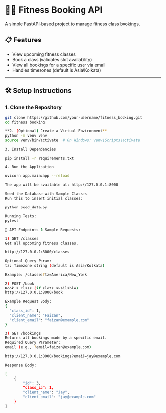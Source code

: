 # 🏋️‍♂️ Fitness Booking API

A simple FastAPI-based project to manage fitness class bookings.

## 📋 Features

- View upcoming fitness classes
- Book a class (validates slot availability)
- View all bookings for a specific user via email
- Handles timezones (default is Asia/Kolkata)

---

## 🛠 Setup Instructions

### 1. Clone the Repository

```bash
git clone https://github.com/your-username/fitness_booking.git
cd fitness_booking

**2. (Optional) Create a Virtual Environment**
python -m venv venv
source venv/bin/activate  # On Windows: venv\Scripts\activate

3. Install Dependencies

pip install -r requirements.txt

4. Run the Application

uvicorn app.main:app --reload

The app will be available at: http://127.0.0.1:8000

Seed the Database with Sample Classes
Run this to insert initial classes:

python seed_data.py

Running Tests:
pytest

🧾 API Endpoints & Sample Requests:

1) GET /classes
Get all upcoming fitness classes.

http://127.0.0.1:8000/classes

Optional Query Param:
tz: Timezone string (default is Asia/Kolkata)

Example: /classes?tz=America/New_York

2) POST /book
Book a class (if slots available).
http://127.0.0.1:8000/book

Example Request Body:
{
  "class_id": 1,
  "client_name": "Faizan",
  "client_email": "faizan@example.com"
}

3) GET /bookings
Returns all bookings made by a specific email.
Required Query Parameter:
email (e.g., ?email=faizan@example.com)

http://127.0.0.1:8000/bookings?email=jay@example.com

Response Body:

[
    {
        "id": 3,
        "class_id": 1,
        "client_name": "Jay",
        "client_email": "jay@example.com"
    }
]

